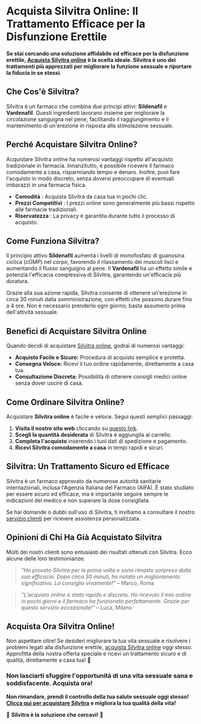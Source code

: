 # Acquista Silvitra Online: Il Trattamento Efficace per la Disfunzione Erettile

**Se stai cercando una soluzione affidabile ed efficace per la disfunzione erettile, [Acquista Silvitra online](https://tinyurl.com/buysilvitra "Acquista Silvitra Online") è la scelta ideale. Silvitra è uno dei trattamenti più apprezzati per migliorare la funzione sessuale e riportare la fiducia in se stessi.**

## Che Cos'è Silvitra?

Silvitra è un farmaco che combina due principi attivi: **Sildenafil** e **Vardenafil**. Questi ingredienti lavorano insieme per migliorare la circolazione sanguigna nel pene, facilitando il raggiungimento e il mantenimento di un'erezione in risposta alla stimolazione sessuale.

## Perché Acquistare Silvitra Online?

Acquistare Silvitra online ha numerosi vantaggi rispetto all'acquisto tradizionale in farmacia. Innanzitutto, è possibile ricevere il farmaco comodamente a casa, risparmiando tempo e denaro. Inoltre, puoi fare l'acquisto in modo discreto, senza doversi preoccupare di eventuali imbarazzi in una farmacia fisica.

- **Comodità** : Acquista Silvitra da casa tua in pochi clic.
- **Prezzi Competitivi** : I prezzi online sono generalmente più bassi rispetto alle farmacie tradizionali.
- **Riservatezza** : La privacy è garantita durante tutto il processo di acquisto.

## Come Funziona Silvitra?

Il principio attivo **Sildenafil** aumenta i livelli di monofosfato di guanosina ciclica (cGMP) nel corpo, favorendo il rilassamento dei muscoli lisci e aumentando il flusso sanguigno al pene. Il **Vardenafil** ha un effetto simile e potenzia l'efficacia complessiva di Silvitra, garantendo un'efficacia più duratura.

Grazie alla sua azione rapida, Silvitra consente di ottenere un'erezione in circa 30 minuti dalla somministrazione, con effetti che possono durare fino a 4 ore. Non è necessario prenderlo ogni giorno; basta assumerlo prima dell'attività sessuale.

## Benefici di Acquistare Silvitra Online

Quando decidi di acquistare [Silvitra online](https://tinyurl.com/buysilvitra "Acquista Silvitra Online"), godrai di numerosi vantaggi:

- **Acquisto Facile e Sicuro:** Procedura di acquisto semplice e protetta.
- **Consegna Veloce:** Ricevi il tuo ordine rapidamente, direttamente a casa tua.
- **Consultazione Discreta:** Possibilità di ottenere consigli medici online senza dover uscire di casa.

## Come Ordinare Silvitra Online?

Acquistare **Silvitra online** è facile e veloce. Segui questi semplici passaggi:

1. **Visita il nostro sito web** cliccando su [questo link](https://tinyurl.com/buysilvitra "Visita il sito").
2. **Scegli la quantità desiderata** di Silvitra e aggiungila al carrello.
3. **Completa l'acquisto** inserendo i tuoi dati di spedizione e pagamento.
4. **Ricevi Silvitra comodamente a casa** in tempi rapidi e sicuri.

## Silvitra: Un Trattamento Sicuro ed Efficace

Silvitra è un farmaco approvato da numerose autorità sanitarie internazionali, inclusa l'Agenzia Italiana del Farmaco (AIFA). È stato studiato per essere sicuro ed efficace, ma è importante seguire sempre le indicazioni del medico e non superare la dose consigliata.

Se hai domande o dubbi sull'uso di Silvitra, ti invitiamo a consultare il nostro [servizio clienti](https://tinyurl.com/buysilvitra "Contatta il nostro supporto") per ricevere assistenza personalizzata.

## Opinioni di Chi Ha Già Acquistato Silvitra

Molti dei nostri clienti sono entusiasti dei risultati ottenuti con Silvitra. Ecco alcune delle loro testimonianze:

> _"Ho provato Silvitra per la prima volta e sono rimasto sorpreso dalla sua efficacia. Dopo circa 30 minuti, ho notato un miglioramento significativo. Lo consiglio vivamente!"_ – Marco, Roma

> _"L'acquisto online è stato rapido e discreto. Ho ricevuto il mio ordine in pochi giorni e il farmaco ha funzionato perfettamente. Grazie per questo servizio eccezionale!"_ – Luca, Milano

## Acquista Ora Silvitra Online!

Non aspettare oltre! Se desideri migliorare la tua vita sessuale e risolvere i problemi legati alla disfunzione erettile, [acquista Silvitra online](https://tinyurl.com/buysilvitra "Acquista Silvitra Online") oggi stesso. Approfitta della nostra offerta speciale e ricevi un trattamento sicuro e di qualità, direttamente a casa tua! 🚚

### Non lasciarti sfuggire l'opportunità di una vita sessuale sana e soddisfacente. Acquista ora!

**Non rimandare, prendi il controllo della tua salute sessuale oggi stesso! [Clicca qui per acquistare Silvitra](https://tinyurl.com/buysilvitra "Acquista Silvitra online") e migliora la tua qualità della vita!**

💊 **Silvitra è la soluzione che cercavi!** 💊
